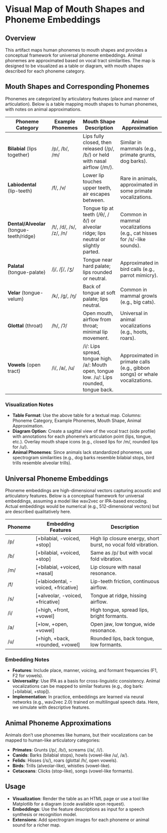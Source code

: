 # Visual Map of Mouth Shapes and Phoneme Embeddings

## Overview
This artifact maps human phonemes to mouth shapes and provides a conceptual framework for universal phoneme embeddings. Animal phonemes are approximated based on vocal tract similarities. The map is designed to be visualized as a table or diagram, with mouth shapes described for each phoneme category.

## Mouth Shapes and Corresponding Phonemes

Phonemes are categorized by articulatory features (place and manner of articulation). Below is a table mapping mouth shapes to human phonemes, with notes on animal approximations.

| Phoneme Category | Example Phonemes | Mouth Shape Description | Animal Approximation |
|------------------|------------------|-------------------------|----------------------|
| **Bilabial** (lips together) | /p/, /b/, /m/ | Lips fully closed, then released (/p/, /b/) or held with nasal airflow (/m/). | Similar in mammals (e.g., primate grunts, dog barks). |
| **Labiodental** (lip-teeth) | /f/, /v/ | Lower lip touches upper teeth, air escapes between. | Rare in animals, approximated in some primate vocalizations. |
| **Dental/Alveolar** (tongue-teeth/ridge) | /t/, /d/, /s/, /z/, /n/ | Tongue tip at teeth (/θ/, /ð/) or alveolar ridge; lips neutral or slightly parted. | Common in mammal vocalizations (e.g., cat hisses for /s/-like sounds). |
| **Palatal** (tongue-palate) | /j/, /ʃ/, /ʒ/ | Tongue near hard palate; lips rounded or neutral. | Approximated in bird calls (e.g., parrot mimicry). |
| **Velar** (tongue-velum) | /k/, /g/, /ŋ/ | Back of tongue at soft palate; lips neutral. | Common in mammal growls (e.g., big cats). |
| **Glottal** (throat) | /h/, /ʔ/ | Open mouth, airflow from throat; minimal lip movement. | Universal in animal vocalizations (e.g., hoots, roars). |
| **Vowels** (open tract) | /i/, /a/, /u/ | /i/: Lips spread, tongue high. /a/: Mouth open, tongue low. /u/: Lips rounded, tongue back. | Approximated in primate calls (e.g., gibbon songs) or whale vocalizations. |

### Visualization Notes
- **Table Format**: Use the above table for a textual map. Columns: Phoneme Category, Example Phonemes, Mouth Shape, Animal Approximation.
- **Diagram Option**: Create a sagittal view of the vocal tract (side profile) with annotations for each phoneme’s articulation point (lips, tongue, etc.). Overlay mouth shape icons (e.g., closed lips for /m/, rounded lips for /u/).
- **Animal Phonemes**: Since animals lack standardized phonemes, use spectrogram similarities (e.g., dog barks resemble bilabial stops, bird trills resemble alveolar trills).

## Universal Phoneme Embeddings

Phoneme embeddings are high-dimensional vectors capturing acoustic and articulatory features. Below is a conceptual framework for universal embeddings, assuming a model like wav2vec or IPA-based encoding. Actual embeddings would be numerical (e.g., 512-dimensional vectors) but are described qualitatively here.

| Phoneme | Embedding Features | Description |
|---------|--------------------|-------------|
| /p/ | [+bilabial, -voiced, +stop] | High lip closure energy, short burst, no vocal fold vibration. |
| /b/ | [+bilabial, +voiced, +stop] | Same as /p/ but with vocal fold vibration. |
| /m/ | [+bilabial, +voiced, +nasal] | Lip closure with nasal resonance. |
| /f/ | [+labiodental, -voiced, +fricative] | Lip-teeth friction, continuous airflow. |
| /s/ | [+alveolar, -voiced, +fricative] | Tongue at ridge, hissing airflow. |
| /i/ | [+high, +front, +vowel] | High tongue, spread lips, bright formants. |
| /a/ | [+low, +open, +vowel] | Open jaw, low tongue, wide resonance. |
| /u/ | [+high, +back, +rounded, +vowel] | Rounded lips, back tongue, low formants. |

### Embedding Notes
- **Features**: Include place, manner, voicing, and formant frequencies (F1, F2 for vowels).
- **Universality**: Use IPA as a basis for cross-linguistic consistency. Animal vocalizations can be mapped to similar features (e.g., dog bark: [+bilabial, +stop]).
- **Implementation**: In practice, embeddings are learned via neural networks (e.g., wav2vec 2.0) trained on multilingual speech data. Here, we simulate with descriptive features.

## Animal Phoneme Approximations
Animals don’t use phonemes like humans, but their vocalizations can be mapped to human-like articulatory categories:
- **Primates**: Grunts (/p/, /b/), screams (/a/, /i/).
- **Canids**: Barks (bilabial stops), howls (vowel-like /u/, /a/).
- **Felids**: Hisses (/s/), roars (glottal /h/, open vowels).
- **Birds**: Trills (alveolar-like), whistles (vowel-like).
- **Cetaceans**: Clicks (stop-like), songs (vowel-like formants).

## Usage
- **Visualization**: Render the table as an HTML page or use a tool like Matplotlib for a diagram (code available upon request).
- **Embeddings**: Use the feature descriptions as input for a speech synthesis or recognition model.
- **Extensions**: Add spectrogram images for each phoneme or animal sound for a richer map.